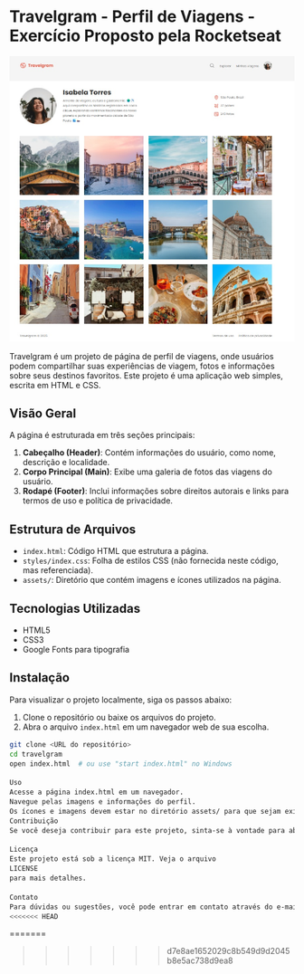 # Travelgram - Perfil de Viagens - Exercício Proposto pela Rocketseat

<img src="travelimg.jpg" alt="Image do Projeto" width="800"/>

Travelgram é um projeto de página de perfil de viagens, onde usuários podem compartilhar suas experiências de viagem, fotos e informações sobre seus destinos favoritos. Este projeto é uma aplicação web simples, escrita em HTML e CSS.

## Visão Geral

A página é estruturada em três seções principais:

1. **Cabeçalho (Header)**: Contém informações do usuário, como nome, descrição e localidade.
2. **Corpo Principal (Main)**: Exibe uma galeria de fotos das viagens do usuário.
3. **Rodapé (Footer)**: Inclui informações sobre direitos autorais e links para termos de uso e política de privacidade.

## Estrutura de Arquivos

- `index.html`: Código HTML que estrutura a página.
- `styles/index.css`: Folha de estilos CSS (não fornecida neste código, mas referenciada).
- `assets/`: Diretório que contém imagens e ícones utilizados na página.

## Tecnologias Utilizadas

- HTML5
- CSS3
- Google Fonts para tipografia

## Instalação

Para visualizar o projeto localmente, siga os passos abaixo:

1. Clone o repositório ou baixe os arquivos do projeto.
2. Abra o arquivo `index.html` em um navegador web de sua escolha.

```bash
git clone <URL do repositório>
cd travelgram
open index.html  # ou use "start index.html" no Windows

Uso
Acesse a página index.html em um navegador.
Navegue pelas imagens e informações do perfil.
Os ícones e imagens devem estar no diretório assets/ para que sejam exibidos corretamente.
Contribuição
Se você deseja contribuir para este projeto, sinta-se à vontade para abrir uma "issue" ou enviar um "pull request". Todas as contribuições são bem-vindas!

Licença
Este projeto está sob a licença MIT. Veja o arquivo
LICENSE
para mais detalhes.

Contato
Para dúvidas ou sugestões, você pode entrar em contato através do e-mail: amaurell@gmail.com
<<<<<<< HEAD
```
=======
>>>>>>> d7e8ae1652029c8b549d9d2045b8e5ac738d9ea8
